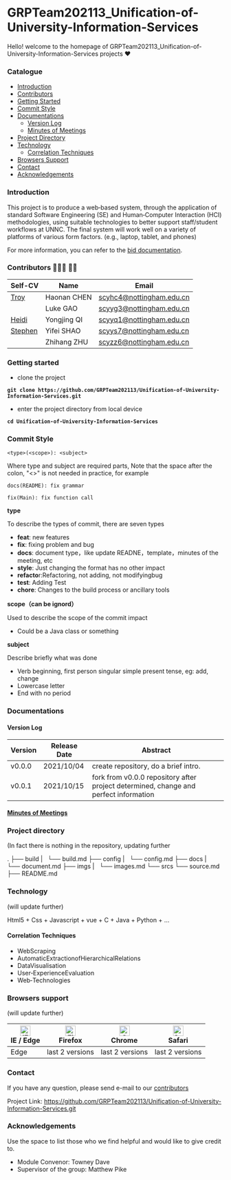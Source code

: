# GRPTeam202113_Unification-of-University-Information-Services
 Hello!  welcome to the homepage of GRPTeam202113_Unification-of-University-Information-Services projects  ❤

### Catalogue

- [Introduction](#Introduction)
- [Contributors](#Contributors)
- [Getting Started](#GettingStarted)
- [Commit Style](#CommitStyle)
- [Documentations](#Documentations)
  - [Version Log](#VersionLog)
  - [Minutes of Meetings](#MinutesOfMeetings)
- [Project Directory](#ProjectDirectory)
- [Technology](#Technology)
  - [Correlation Techniques](#CorrelationTechniques)
- [Browsers Support](#BrowsersSupport)
- [Contact](#Contact)
- [Acknowledgements](#Acknowledgements)



### <span id = "Introduction">Introduction</span>

This project is to produce a web‐based system, through the application of standard Software Engineering (SE) and Human‐Computer Interaction (HCI) methodologies,  using suitable technologies to better support staff/student workflows at UNNC. The final system will work well on a variety of platforms of various form factors. (e.g., laptop, tablet, and phones)

For more information, you can refer to the [bid documentation](docs/bid/GRP_G13_bid3_14(Modified).pdf). 



### <span id = "Contributors">Contributors</span> 👦👦👦 🧒🧒

| Self-CV                                         | Name        | Email                    |
| ----------------------------------------------- | ----------- | ------------------------ |
| [Troy](docs/selfCV/PersonalCV_HaonanCHEN.pdf)   | Haonan CHEN | scyhc4@nottingham.edu.cn |
|                                                 | Luke GAO    | scyyg3@nottingham.edu.cn |
| [Heidi](docs/selfCV/PersonalCV_YongjingQi.pdf)  | Yongjing QI | scyyq1@nottingham.edu.cn |
| [Stephen](docs/selfCV/PersonalCV_YifeiShao.pdf) | Yifei SHAO  | scyys7@nottingham.edu.cn |
|                                                 | Zhihang ZHU | scyzz6@nottingham.edu.cn |



### <span id = "GettingStarted">Getting started</span>

- clone the project 

<b>`git clone https://github.com/GRPTeam202113/Unification-of-University-Information-Services.git`</b>

- enter the project directory from local device

<B>`cd Unification-of-University-Information-Services`</B>



### <span id = "CommitStyle">Commit Style</span>

`<type>(<scope>): <subject>`

Where type and subject are required parts, Note that the space after the colon, "<>" is not needed in practice, for example

`docs(README): fix grammar`

`fix(Main): fix function call`

<B>type</B>

To describe the types of commit, there are seven types

- **feat**: new features
- **fix**: fixing problem and bug
- **docs**: document type，like update READNE，template，minutes of the meeting, etc
- **style**: Just changing the format has no other impact
- **refacto**r:Refactoring, not adding, not modifyingbug
- **test**: Adding Test
- **chore**: Changes to the build process or ancillary tools

<B>scope（can be ignord）</B>

Used to describe the scope of the commit impact

-  Could be a Java class or something

**subject**

Describe briefly what was done

- Verb beginning, first person singular simple present tense, eg: add, change
- Lowercase letter
- End with no period



### <span id = "Documentations">Documentations</span>

#### <span id = "VersionLog">Version Log</span>

| Version | Release Date | Abstract                                                     |
| ------- | ------------ | ------------------------------------------------------------ |
| v0.0.0  | 2021/10/04   | create repository, do a brief intro.                         |
| v0.0.1  | 2021/10/15   | fork from v0.0.0 repository after project determined, change and perfect information |

#### <span id = "MinutesOfMeetings">[Minutes of Meetings](docs/minutesOfMeeting/minutesOfMeeting.md)</span>



### <span id = "ProjectDirectory">Project directory </span>

(In fact there is nothing in the repository, updating further

.
├── build
 |   └── build.md
├── config
 |   └── config.md
├── docs
 |   └── document.md
├── imgs
 |   └── images.md
└── srcs
    └── source.md
├── README.md



### <span id = "Technology">Technology </span>

(will update further)

Html5 + Css + Javascript + vue + C + Java + Python + ...

#### <span id = "CorrelationTechniques">Correlation Techniques</span>

- WebScraping
- AutomaticExtractionofHierarchicalRelations
- DataVisualisation
- User‐ExperienceEvaluation
- Web‐Technologies

### <span id = "BrowsersSupport">Browsers support </span>

(will update further)

| [<img src="https://raw.githubusercontent.com/alrra/browser-logos/master/src/edge/edge_48x48.png" alt="IE / Edge" width="24px" height="24px" />](http://godban.github.io/browsers-support-badges/)<br/>IE / Edge | [<img src="https://raw.githubusercontent.com/alrra/browser-logos/master/src/firefox/firefox_48x48.png" alt="Firefox" width="24px" height="24px" />](http://godban.github.io/browsers-support-badges/)<br/>Firefox | [<img src="https://raw.githubusercontent.com/alrra/browser-logos/master/src/chrome/chrome_48x48.png" alt="Chrome" width="24px" height="24px" />](http://godban.github.io/browsers-support-badges/)<br/>Chrome | [<img src="https://raw.githubusercontent.com/alrra/browser-logos/master/src/safari/safari_48x48.png" alt="Safari" width="24px" height="24px" />](http://godban.github.io/browsers-support-badges/)<br/>Safari |
| ------------------------------------------------------------ | ------------------------------------------------------------ | ------------------------------------------------------------ | ------------------------------------------------------------ |
| Edge                                                         | last 2 versions                                              | last 2 versions                                              | last 2 versions                                              |



### <span id = "Contact">Contact</span>

If you have any question, please send e-mail to our  [contributors](#Contributors)

Project Link: https://github.com/GRPTeam202113/Unification-of-University-Information-Services.git

### <span id = "Acknowledgements">Acknowledgements</span>

Use the space to list those who we find helpful and would like to give credit to.

* Module Convenor: Towney Dave
* Supervisor of the group: Matthew Pike

